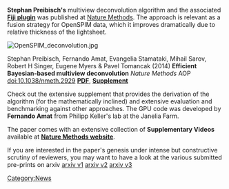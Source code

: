 ---
---
**Stephan Preibisch's** multiview deconvolution algorithm and the
associated [**Fiji plugin**](http://fiji.sc/Multi-View_Deconvolution)
was published at [Nature
Methods](http://www.nature.com/nmeth/journal/vaop/ncurrent/full/nmeth.2929.html).
The approach is relevant as a fusion strategy for OpenSPIM data, which
it improves dramatically due to relative thickness of the lightsheet.

![OpenSPIM\_deconvolution.jpg](OpenSPIM_deconvolution.jpg
"OpenSPIM_deconvolution.jpg")

Stephan Preibisch, Fernando Amat, Evangelia Stamataki, Mihail Sarov,
Robert H Singer, Eugene Myers & Pavel Tomancak (2014) **Efficient
Bayesian-based multiview deconvolution** *Nature Methods* AOP
<doi:10.1038/nmeth.2929> [**PDF**](Media:Nmeth.2929.pdf "wikilink"),
[**Supplement**](Media:Nmeth.2929-S1.pdf "wikilink")

Check out the extensive supplement that provides the derivation of the
algorithm (for the mathematically inclined) and extensive evaluation and
benchmarking against other approaches. The GPU code was developed by
**Fernando Amat** from Philipp Keller's lab at the Janelia Farm.

The paper comes with an extensive collection of **Supplementary Videos**
available at [**Nature Methods
website**](http://www.nature.com/nmeth/journal/vaop/ncurrent/fig_tab/nmeth.2929_SV1.html).

If you are interested in the paper's genesis under intense but
constructive scrutiny of reviewers, you may want to have a look at the
various submitted pre-prints on arxiv [arxiv
v1](http://arxiv.org/abs/1308.0730v1) [arxiv
v2](http://arxiv.org/abs/1308.0730v2) [arxiv
v3](http://arxiv.org/abs/1308.0730v3)

[Category:News](Category:News "wikilink")
